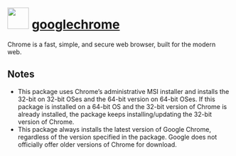 # <img src="" width="48" height="48"/> [googlechrome](https://chocolatey.org/packages/googlechrome)

Chrome is a fast, simple, and secure web browser, built for the modern web.

## Notes

* This package uses Chrome’s administrative MSI installer and installs the 32-bit on 32-bit OSes and the 64-bit version on 64-bit OSes. If this package is installed on a 64-bit OS and the 32-bit version of Chrome is already installed, the package keeps installing/updating the 32-bit version of Chrome.
* This package always installs the latest version of Google Chrome, regardless of the version specified in the package. Google does not officially offer older versions of Chrome for download.
